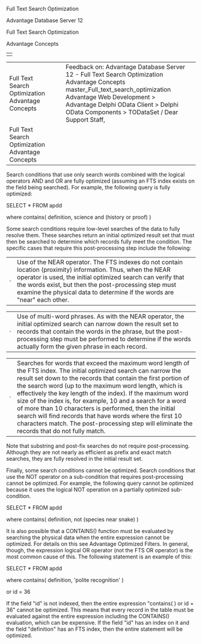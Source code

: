 Full Text Search Optimization




Advantage Database Server 12  

Full Text Search Optimization

Advantage Concepts

|  |
| --- |
|  |

|  |  |  |  |  |
| --- | --- | --- | --- | --- |
| Full Text Search Optimization  Advantage Concepts |  |  | Feedback on: Advantage Database Server 12 - Full Text Search Optimization Advantage Concepts master\_Full\_text\_search\_optimization Advantage Web Development > Advantage Delphi OData Client > Delphi OData Components > TODataSet / Dear Support Staff, |  |
| Full Text Search Optimization  Advantage Concepts |  |  |  |  |

Search conditions that use only search words combined with the logical operators AND and OR are fully optimized (assuming an FTS index exists on the field being searched). For example, the following query is fully optimized:

SELECT \* FROM apdd

where contains( definition, science and (history or proof) )

Some search conditions require low-level searches of the data to fully resolve them. These searches return an initial optimized result set that must then be searched to determine which records fully meet the condition. The specific cases that require this post-processing step include the following:

|  |  |
| --- | --- |
| · | Use of the NEAR operator. The FTS indexes do not contain location (proximity) information. Thus, when the NEAR operator is used, the initial optimized search can verify that the words exist, but then the post-processing step must examine the physical data to determine if the words are "near" each other. |

|  |  |
| --- | --- |
| · | Use of multi-word phrases. As with the NEAR operator, the initial optimized search can narrow down the result set to records that contain the words in the phrase, but the post-processing step must be performed to determine if the words actually form the given phrase in each record. |

|  |  |
| --- | --- |
| · | Searches for words that exceed the maximum word length of the FTS index. The initial optimized search can narrow the result set down to the records that contain the first portion of the search word (up to the maximum word length, which is effectively the key length of the index). If the maximum word size of the index is, for example, 10 and a search for a word of more than 10 characters is performed, then the initial search will find records that have words where the first 10 characters match. The post-processing step will eliminate the records that do not fully match. |

Note that substring and post-fix searches do not require post-processing. Although they are not nearly as efficient as prefix and exact match searches, they are fully resolved in the initial result set.

Finally, some search conditions cannot be optimized. Search conditions that use the NOT operator on a sub-condition that requires post-processing cannot be optimized. For example, the following query cannot be optimized because it uses the logical NOT operation on a partially optimized sub-condition.

SELECT \* FROM apdd

where contains( definition, not (species near snake) )

It is also possible that a CONTAINS() function must be evaluated by searching the physical data when the entire expression cannot be optimized. For details on this see Advantage Optimized Filters. In general, though, the expression logical OR operator (not the FTS OR operator) is the most common cause of this. The following statement is an example of this:

SELECT \* FROM apdd

where contains( definition, 'polite recognition' )

or id = 36

If the field "id" is not indexed, then the entire expression "contains( ) or id = 36" cannot be optimized. This means that every record in the table must be evaluated against the entire expression including the CONTAINS() evaluation, which can be expensive. If the field "id" has an index on it and the field "definition" has an FTS index, then the entire statement will be optimized.